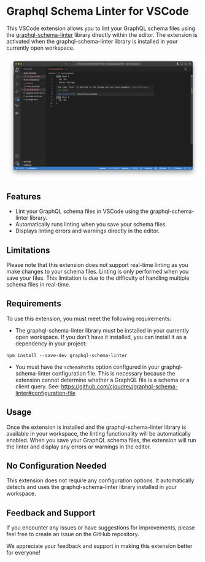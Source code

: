 # Graphql Schema Linter for VSCode

This VSCode extension allows you to lint your GraphQL schema files using the [graphql-schema-linter](https://github.com/cjoudrey/graphql-schema-linter) library directly within the editor. The extension is activated when the graphql-schema-linter library is installed in your currently open workspace.

![screenshot](assets/screenshot.png)

## Features

- Lint your GraphQL schema files in VSCode using the graphql-schema-linter library.
- Automatically runs linting when you save your schema files.
- Displays linting errors and warnings directly in the editor.

## Limitations

Please note that this extension does not support real-time linting as you make changes to your schema files. Linting is only performed when you save your files. This limitation is due to the difficulty of handling multiple schema files in real-time.

## Requirements

To use this extension, you must meet the following requirements:

- The graphql-schema-linter library must be installed in your currently open workspace. If you don't have it installed, you can install it as a dependency in your project:

```
npm install --save-dev graphql-schema-linter
```

- You must have the `schemaPaths` option configured in your graphql-schema-linter configuration file. This is necessary because the extension cannot determine whether a GraphQL file is a schema or a client query. See: https://github.com/cjoudrey/graphql-schema-linter#configuration-file

## Usage

Once the extension is installed and the graphql-schema-linter library is available in your workspace, the linting functionality will be automatically enabled. When you save your GraphQL schema files, the extension will run the linter and display any errors or warnings in the editor.

## No Configuration Needed

This extension does not require any configuration options. It automatically detects and uses the graphql-schema-linter library installed in your workspace.

## Feedback and Support

If you encounter any issues or have suggestions for improvements, please feel free to create an issue on the GitHub repository.

We appreciate your feedback and support in making this extension better for everyone!
